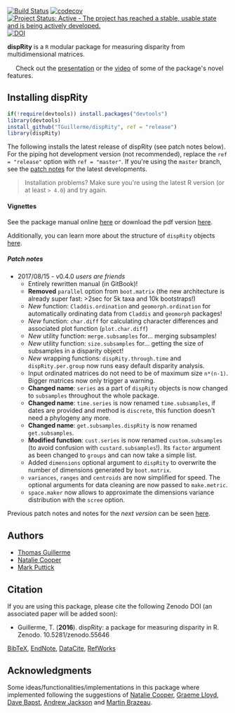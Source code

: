 [![Build Status](https://travis-ci.org/TGuillerme/dispRity.svg?branch=release)](https://travis-ci.org/TGuillerme/dispRity)
[![codecov](https://codecov.io/gh/TGuillerme/dispRity/branch/release/graph/badge.svg)](https://codecov.io/gh/TGuillerme/dispRity)
[![Project Status: Active - The project has reached a stable, usable state and is being actively developed.](http://www.repostatus.org/badges/latest/active.svg)](http://www.repostatus.org/#active)
[![DOI](https://zenodo.org/badge/DOI/10.5281/zenodo.55646.svg)](https://doi.org/10.5281/zenodo.55646)

**dispRity** is a `R` modular package for measuring disparity from multidimensional matrices.

<a href="https://figshare.com/articles/New_approaches_to_disparity-through-time_analysis/3437546"><img src="http://tguillerme.github.io/images/logo-FS.png" height="15" widht="15"/></a> 
Check out the [presentation](https://figshare.com/articles/New_approaches_to_disparity-through-time_analysis/3437546) or the [video](https://www.youtube.com/watch?v=ZzipKw8W8KQ) of some of the package's novel features.

## Installing dispRity
```r
if(!require(devtools)) install.packages("devtools")
library(devtools)
install_github("TGuillerme/dispRity", ref = "release")
library(dispRity)
```

The following installs the latest release of dispRity (see patch notes below). For the piping hot development version (not recommended), replace the `ref = "release"` option with `ref = "master"`.
If you're using the `master` branch, see the [patch notes](https://github.com/TGuillerme/dispRity/blob/master/patch_notes.md) for the latest developments.

> Installation problems? Make sure you're using the latest R version (or at least `> 4.0`) and try again.

#### Vignettes

See the package manual online [here](https://rawgit.com/TGuillerme/dispRity/master/inst/gitbook/_book/index.html) or download the pdf version [here](https://github.com/TGuillerme/dispRity/raw/master/inst/gitbook/_book/dispRity_manual.pdf).

Additionally, you can learn more about the structure of `dispRity` objects [here](https://github.com/TGuillerme/dispRity/blob/master/disparity_object.md).

##### Patch notes
* 2017/08/15 - v0.4.0 *users are friends*
  * Entirely rewritten manual (in GitBook)!
  * **Removed** `parallel` option from `boot.matrix` (the new architecture is already super fast: >2sec for 5k taxa and 10k bootstraps!)
  * *New* function: `Claddis.ordination` and `geomorph.ordination` for automatically ordinating data from `Claddis` and `geomorph` packages!
  * *New* function: `char.diff` for calculating character differences and associated plot function (`plot.char.diff`)
  * *New* utility function: `merge.subsamples` for... merging subsamples!
  * *New* utility function: `size.subsamples` for... getting the size of subsamples in a disparity object!
  * *New* wrapping functions: `dispRity.through.time` and `dispRity.per.group` now runs easy default disparity analysis.
  * Input ordinated matrices do not need to be of maximum size `n*(n-1)`. Bigger matrices now only trigger a warning.
  * **Changed name**: `series` as a part of `dispRity` objects is now changed to `subsamples` throughout the whole package.
  * **Changed name**: `time.series` is now renamed `time.subsamples`, if dates are provided and method is `discrete`, this function doesn't need a phylogeny any more.
  * **Changed name**: `get.subsamples.dispRity` is now renamed `get.subsamples`.
  * **Modified function**: `cust.series` is now renamed `custom.subsamples` (to avoid confusion with `custard.subsamples`!). Its `factor` argument as been changed to `groups` and can now take a simple list.
  * Added `dimensions` optional argument to `dispRity` to overwrite the number of dimensions generated by `boot.matrix`.
  * `variances`, `ranges` and `centroids` are now simplified for speed. The optional arguments for data cleaning are now passed to `make.metric`.
  * `space.maker` now allows to approximate the dimensions variance distribution with the `scree` option.
 
Previous patch notes and notes for the *next version* can be seen [here](https://github.com/TGuillerme/dispRity/blob/master/patch_notes.md).

Authors
-------

* [Thomas Guillerme](http://tguillerme.github.io)
* [Natalie Cooper](http://nhcooper123.github.io)
* [Mark Puttick](https://puttickbiology.wordpress.com/)

Citation
-------
If you are using this package, please cite the following Zenodo DOI (an associated paper will be added soon):

* Guillerme, T. (**2016**). dispRity: a package for measuring disparity in R. Zenodo. 10.5281/zenodo.55646

 [BibTeX](https://zenodo.org/record/55646/export/hx), [EndNote](https://zenodo.org/record/55646/export/xe), [DataCite](https://zenodo.org/record/55646/export/dcite3), [RefWorks](https://zenodo.org/record/55646/export/xw)

Acknowledgments
-------
Some ideas/functionalities/implementations in this package where implemented following the suggestions of [Natalie Cooper](http://nhcooper123.github.io/), [Graeme Lloyd](http://www.graemetlloyd.com/), [Dave Bapst](http://webpages.sdsmt.edu/~dbapst/), [Andrew Jackson](http://www.tcd.ie/Zoology/research/research/theoretical/andrewjackson.php) and [Martin Brazeau](http://www.imperial.ac.uk/people/m.brazeau).
